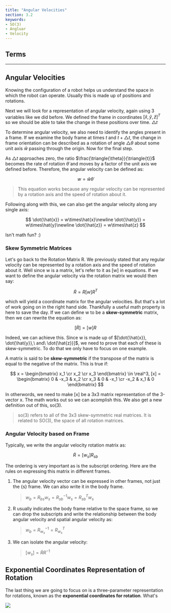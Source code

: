 ```yaml
---
title: "Angular Velocities"
section: 3.2
keywords:
- SO(3)
- Angluar
- Velocity
---
```


## Terms

---

## Angular Velocities

Knowing the configuration of a robot helps us understand the space in which the robot can operate. Usually this is made up of positions and rotations. 

Next we will look for a representation of angular velocity, again using 3 variables like we did before. We defined the frame in coordinates $[\hat{x}, \hat{y}, \hat{z}]^T$ so we should be able to take the change in these positions over time. $\triangle{t}$ 

To determine angular velocity, we also need to identify the angles present in a frame. If we examine the body frame at times $t$ and $t + \triangle{t}$, the change in frame orientation can be described as a rotation of angle $\triangle\theta$ about some unit axis $\hat{w}$ passing through the origin. Now for the final step.

As $\triangle{t}$ approaches zero, the ratio $\frac{\triangle{\theta}}{\triangle{t}}$ becomes the rate of rotation $\dot{\theta}$ and moves by a factor of the unit axis we defined before. Therefore, the angular velocity can be defined as:

$$
w = \hat{w}\dot{\theta}
$$

> This equation works because any regular velocity can be represented by a rotation axis and the speed of rotation about it.

Following along with this, we can also get the angular velocity along any single axis:

$$
\dot{\hat{x}} = w\times\hat{x}\newline
\dot{\hat{y}} = w\times\hat{y}\newline
\dot{\hat{z}} = w\times\hat{z}
$$

Isn't math fun? :)

### Skew Symmetric Matrices

Let's go back to the Rotation Matrix R. We previously stated that any regular velocity can be represented by a rotation axis and the speed of rotation about it. Well since w is a matrix, let's refer to it as [w] in equations. If we want to define the angular velocity via the rotation matrix we would then say:

$$
\dot{R} = R[w]R^T
$$

which will yield a coordinate matrix for the angular velocities. But that's a lot of work going on in the right hand side. Thankfully a useful math property is here to save the day. If we can define w to be a **skew-symmetric** matrix, then we can rewrite the equation as:

$$
[\dot{R}]= [w]R
$$

Indeed, we can achieve this. Since w is made up of $[\dot{\hat{x}}, \dot{\hat{y}},\ and\ \dot{\hat{z}}]$, we need to prove that each of these is skew-symmetric. To do that we only have to focus on one example. 

A matrix is said to be **skew-symmetric** if the transpose of the matrix is equal to the negative of the matrix. This is true if:

$$
x = 
\begin{bmatrix}
x_1 \cr x_2 \cr x_3
\end{bmatrix} \in \real^3,
[x] =
\begin{bmatrix}
0 & -x_3 & x_2 \cr
x_3 & 0 & -x_1 \cr
-x_2 & x_1 & 0
\end{bmatrix}
$$

In otherwords, we need to make [x] be a 3x3 matrix representation of the 3-vector x. The math works out so we can acomplish this. We also get a new definition out of this, so(3).

> so(3) refers to all of the 3x3 skew-symmetric real matrices. It is related to SO(3), the space of all rotation matrices.

### Angular Velocity based on Frame

Typically, we write the angular velocity rotation matrix as:

$$
\dot{R}=[w_s]R_{sb}
$$

The ordering is very important as is the subscript ordering. Here are the rules on expressing this matrix in different frames.

1) The angular velocity vector can be expressed in other frames, not just the {s} frame. We can also write it in the body frame.
   
   >  $w_b = R_{bs}w_s = R_{sb}^{-1}w_s = R_{sb}^Tw_s$

2) R usually indicates the body frame relative to the space frame, so we can drop the subscripts and write the relationship between the body angular velocity and spatial angular velocity as:
   
   > $w_b = R_{w_s}^{-1} = R_{w_s}^T$

3) We can isolate the angular velocity:
   
   > $[w_s] = \dot{R}R^{-1}$

## Exponential Coordinates Representation of Rotation

The last thing we are going to focus on is a three-parameter representation for rotations, known as the **exponential coordinates for rotation**. What's

![](/home/ronald/Pictures/MarkText/2020-08-02-21-44-21-image.png)
